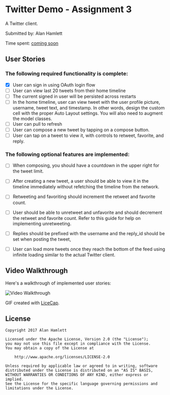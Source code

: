 # Twitter Demo - Assignment 3

A Twitter client.

Submitted by: Alan Hamlett

Time spent: [coming soon][time spent coding]


## User Stories

### The following **required** functionality is complete:

* [X] User can sign in using OAuth login flow
* [ ] User can view last 20 tweets from their home timeline
* [ ] The current signed in user will be persisted across restarts
* [ ] In the home timeline, user can view tweet with the user profile picture, username, tweet text, and timestamp. In other words, design the custom cell with the proper Auto Layout settings. You will also need to augment the model classes.
* [ ] User can pull to refresh
* [ ] User can compose a new tweet by tapping on a compose button.
* [ ] User can tap on a tweet to view it, with controls to retweet, favorite, and reply.

### The following **optional** features are implemented:

* [ ] When composing, you should have a countdown in the upper right for the tweet limit.
* [ ] After creating a new tweet, a user should be able to view it in the timeline immediately without refetching the timeline from the network.
* [ ] Retweeting and favoriting should increment the retweet and favorite count.
* [ ] User should be able to unretweet and unfavorite and should decrement the retweet and favorite count. Refer to this guide for help on implementing unretweeting.
* [ ] Replies should be prefixed with the username and the reply_id should be set when posting the tweet,
* [ ] User can load more tweets once they reach the bottom of the feed using infinite loading similar to the actual Twitter client.


## Video Walkthrough

Here's a walkthrough of implemented user stories:

![Video Walkthrough](./demo.gif "Video Walkthrough")

GIF created with [LiceCap](http://www.cockos.com/licecap/).


## License

    Copyright 2017 Alan Hamlett

    Licensed under the Apache License, Version 2.0 (the "License");
    you may not use this file except in compliance with the License.
    You may obtain a copy of the License at

        http://www.apache.org/licenses/LICENSE-2.0

    Unless required by applicable law or agreed to in writing, software
    distributed under the License is distributed on an "AS IS" BASIS,
    WITHOUT WARRANTIES OR CONDITIONS OF ANY KIND, either express or implied.
    See the License for the specific language governing permissions and
    limitations under the License.


[time spent coding]: https://wakatime.com/@alan

